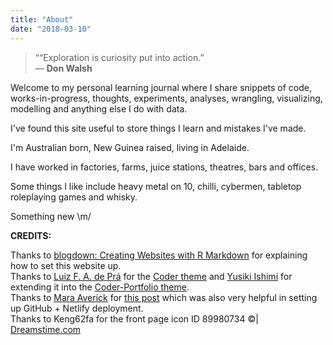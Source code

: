 ```yaml
---
title: "About"
date: "2018-03-10"
---
```


>““Exploration is curiosity put into action.”  
> ― **Don Walsh**  

 
Welcome to my personal learning journal where I share snippets of code, works-in-progress, thoughts, experiments, analyses, wrangling, visualizing, modelling and anything else I do with data.  

I've found this site useful to store things I learn and mistakes I've made.    

I'm Australian born, New Guinea raised, living in Adelaide.      

I have worked in factories, farms, juice stations, theatres, bars and offices.     

Some things I like include heavy metal on 10, chilli, cybermen, tabletop roleplaying games and whisky.   

Something new \m/ 

**CREDITS:**  

Thanks to [blogdown: Creating Websites with R Markdown](https://bookdown.org/yihui/blogdown/) for explaining how to set this website up.   
Thanks to [Luiz F. A. de Prá](https://luizdepra.com/) for the [Coder theme](https://themes.gohugo.io/hugo-coder/) and [Yusiki Ishimi](https://naro143.github.io/) for extending it into the [Coder-Portfolio theme](https://themes.gohugo.io/hugo-coder-portfolio/).    
Thanks to [Mara Averick](https://twitter.com/dataandme) for [this post](https://maraaverick.rbind.io/2017/10/updating-blogdown-hugo-version-netlify/) which was also very helpful in setting up GitHub + Netlify deployment.  
Thanks to Keng62fa for the front page icon ID 89980734 ©| [Dreamstime.com](https://www.dreamstime.com/)  
